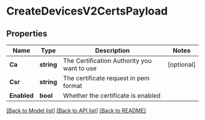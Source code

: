 # CreateDevicesV2CertsPayload

## Properties

Name | Type | Description | Notes
------------ | ------------- | ------------- | -------------
**Ca** | **string** | The Certification Authority you want to use | [optional] 
**Csr** | **string** | The certificate request in pem format | 
**Enabled** | **bool** | Whether the certificate is enabled | 

[[Back to Model list]](../README.md#documentation-for-models) [[Back to API list]](../README.md#documentation-for-api-endpoints) [[Back to README]](../README.md)


